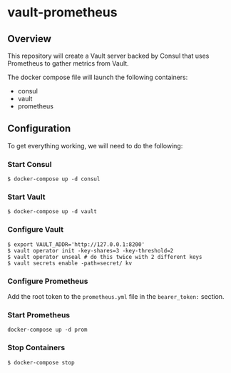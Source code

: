 # vault-prometheus

## Overview

This repository will create a Vault server backed by Consul that uses Prometheus to gather metrics from Vault.

The docker compose file will launch the following containers:

* consul
* vault
* prometheus

## Configuration

To get everything working, we will need to do the following:

### Start Consul

```
$ docker-compose up -d consul
```

### Start Vault

```
$ docker-compose up -d vault
```
### Configure Vault

```
$ export VAULT_ADDR='http://127.0.0.1:8200'
$ vault operator init -key-shares=3 -key-threshold=2
$ vault operator unseal # do this twice with 2 different keys
$ vault secrets enable -path=secret/ kv
```

### Configure Prometheus

Add the root token to the `prometheus.yml` file in the `bearer_token:` section.

### Start Prometheus

```
docker-compose up -d prom
```

### Stop Containers

```
$ docker-compose stop
```
